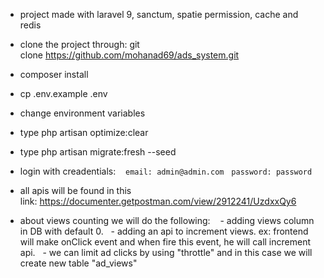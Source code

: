 
- project made with laravel 9, sanctum, spatie permission, cache and redis

- clone the project through: git clone https://github.com/mohanad69/ads_system.git
- composer install
- cp .env.example .env
- change environment variables
- type php artisan optimize:clear
- type php artisan migrate:fresh --seed

- login with creadentials: 
   ` email: admin@admin.com `
   ` password: password `
   
- all apis will be found in this link: https://documenter.getpostman.com/view/2912241/UzdxxQy6

- about views counting we will do the following: 
  - adding views column in DB with default 0.
    - adding an api to increment views. ex: frontend will make onClick event and when fire this event, he will call increment api.
      - we can limit ad clicks by using "throttle" and in this case we will create new table "ad_views"

